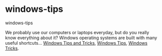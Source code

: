 # windows-tips
windows-tips

We probably use our computers or laptops everyday, but do you really know everything about it? Windows operating systems are built with many useful shortcuts...
[Windows Tips and Tricks](https://geekeasier.com/excellent-windows-tips-and-tricks/5144/),
[Windows Tips](https://geekeasier.com/excellent-windows-tips-and-tricks/5144/),
[Windows Tricks](https://geekeasier.com/excellent-windows-tips-and-tricks/5144/).
